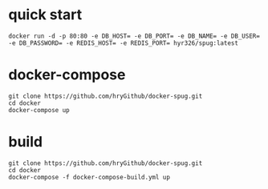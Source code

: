 # quick start
    docker run -d -p 80:80 -e DB_HOST= -e DB_PORT= -e DB_NAME= -e DB_USER= -e DB_PASSWORD= -e REDIS_HOST= -e REDIS_PORT= hyr326/spug:latest

# docker-compose
    git clone https://github.com/hryGithub/docker-spug.git
    cd docker
    docker-compose up 

# build 
    git clone https://github.com/hryGithub/docker-spug.git
    cd docker
    docker-compose -f docker-compose-build.yml up 

